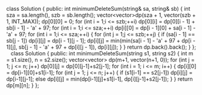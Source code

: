 class Solution {
public:
int minimumDeleteSum(string& sa, string& sb) {
int sza = sa.length(), szb = sb.length();
vector<vector<int>>dp(sza + 1, vector<int>(szb + 1, INT_MAX));
dp[0][0] = 0;
for (int i = 1;i <= szb;++i)
dp[0][i] = dp[0][i - 1] + sb[i - 1] - 'a' + 97;
for (int i = 1;i <= sza;++i)
dp[i][0] = dp[i - 1][0] + sa[i - 1] - 'a' + 97;
for (int i = 1;i <= sza;++i) {
for (int j = 1;j <= szb;++j) {
if (sa[i - 1] == sb[j - 1])
dp[i][j] = dp[i - 1][j - 1];
dp[i][j] = min(min(sa[i - 1] - 'a' + 97 + dp[i - 1][j], sb[j - 1] - 'a' + 97 + dp[i][j - 1]), dp[i][j]);
}
}
return dp.back().back();
}
};
​
​
​
class Solution {
public:
int minimumDeleteSum(string s1, string s2) {
int m = s1.size(), n = s2.size();
vector<vector<int>> dp(m+1, vector<int>(n+1, 0));
for (int j = 1; j <= n; j++)
dp[0][j] = dp[0][j-1]+s2[j-1];
for (int i = 1; i <= m; i++) {
dp[i][0] = dp[i-1][0]+s1[i-1];
for (int j = 1; j <= n; j++) {
if (s1[i-1] == s2[j-1])
dp[i][j] = dp[i-1][j-1];
else
dp[i][j] = min(dp[i-1][j]+s1[i-1], dp[i][j-1]+s2[j-1]);
}
}
return dp[m][n];
}
};